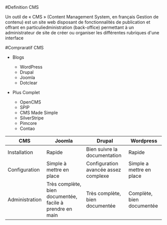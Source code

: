 #Definition CMS

Un outil de « CMS » (Content Management System, en français Gestion de contenu) est un site web disposant de 
fonctionnalités de publication et offrant en particuliedministration (back-office) permettant à un administrateur 
de site de créer ou organiser les différentes rubriques d'une interface

#Compraratif CMS

* Blogs
  * WordPress
  * Drupal
  * Joomla
  * Dotclear

* Plus Complet
  * OpenCMS
  * SPIP
  * CMS Made Simple
  * SilverStripe
  * Pimcore
  * Contao



CMS | Joomla | Drupal | Wordpress | 
------------ | ------------- | ------------- | -------------
Installation | Rapide | Bien suivre la documentation | Rapide
Configuration | Simple à mettre en place | Configuration avancée assez complexe | Simple a mettre en place
Administration | Très complète, bien documentée, facile à prendre en main | Très complète, bien documentée | Complète, bien documentée
